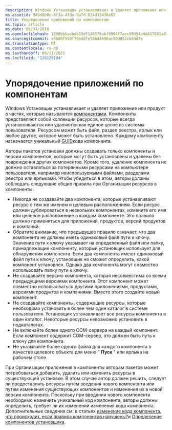 ```yaml
---
description: Windows Установщик устанавливает и удаляет приложение или продукт в частях, которые называются компонентами.
ms.assetid: 949d8b8c-8f1a-4fde-9a7d-824d33436e62
title: Упорядочение приложений по компонентам
ms.topic: article
ms.date: 05/31/2018
ms.openlocfilehash: 1398bbbacbdb15df148576ebf0904f7aec98354a4d417681a81f2195535f08d7
ms.sourcegitcommit: e6600f550f79bddfe58bd4696ac50dd52cb03d7e
ms.translationtype: MT
ms.contentlocale: ru-RU
ms.lasthandoff: 08/11/2021
ms.locfileid: "120129194"
---
```

# <a name="organizing-applications-into-components"></a>Упорядочение приложений по компонентам

Windows Установщик устанавливает и удаляет приложение или продукт в частях, которые называются [компонентами](windows-installer-components.md). Компоненты представляют собой коллекции ресурсов, которые всегда устанавливаются или удаляются как единое целое из системы пользователя. Ресурсом может быть файл, раздел реестра, ярлык или любое другое, которое может быть установлено. Каждому компоненту назначается уникальный [GUID](guid.md)кода компонента.

Авторы пакетов установки должны создавать только компоненты и версии компонентов, которые могут быть установлены и удалены без повреждения других компонентов. Кроме того, удаление компонента не должно оставляться за потерянными ресурсами на компьютере пользователя, например неиспользуемыми файлами, разделами реестра или ярлыками. Чтобы убедиться в этом, авторы должны соблюдать следующие общие правила при Организации ресурсов в компоненты:

-   Никогда не создавайте два компонента, которые устанавливают ресурс с тем же именем и целевым расположением. Если ресурс должен дублироваться в нескольких компонентах, измените его имя или целевое расположение в каждом компоненте. Это правило должно применяться для приложений, продуктов, версий продуктов и компаний.
-   Обратите внимание, что предыдущее правило означает, что два компонента не должны иметь одинаковый файл пути к ключу. Значение пути к ключу указывает на определенный файл или папку, принадлежащие компоненту, который установщик использует для обнаружения компонента. Если два компонента имеют одинаковый файл пути к ключу, установщик не сможет определить, какой компонент установлен. Однако два компонента могут совместно использовать папку пути к ключу.
-   Не создавайте версию компонента, которая несовместима со всеми предыдущими версиями компонента. Этот компонент может совместно использоваться другими приложениями, продуктами, версиями продуктов и компаниями. Вместо этого создайте новый компонент.
-   Не создавайте компоненты, содержащие ресурсы, которые необходимо установить в более чем один каталог в системе пользователя. Установщик устанавливает все ресурсы компонента в один каталог. Некоторые ресурсы невозможно установить в подкаталогах.
-   Не включайте более одного COM-сервера на каждый компонент. Если компонент содержит COM-сервер, это должен быть путь к ключу для компонента.
-   Не указывайте более одного файла для каждого компонента в качестве целевого объекта для меню " **Пуск** " или ярлыка на рабочем столе.

При Организации приложения в компоненты авторам пакетов может потребоваться добавить, удалить или изменить ресурсы в существующей установке. В этом случае автор должен решить, следует ли предоставлять ресурсы путем введения нового компонента или путем изменения существующих компонентов и изменения их в новой версии компонента. Поскольку при введении нового компонента необходимо назначить уникальный код компонента, авторы должны определить, требует ли их изменений изменения кода компонента. Дополнительные сведения см. в статьях [изменение кода компонента](changing-the-component-code.md), [что происходит, если правила компонентов нарушены?](what-happens-if-the-component-rules-are-broken.md)и [Определение компонентов установщика](defining-installer-components.md).

 

 



